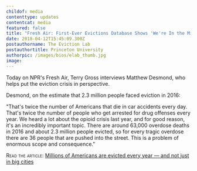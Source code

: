```yaml
---
childof: media
contenttype: updates
contentcat: media
featured: false
title: "Fresh Air: First-Ever Evictions Database Shows 'We're In the Middle Of A Housing Crisis'"
date: 2018-04-12T15:45:09.300Z
postauthorname: The Eviction Lab
postauthortitle: Princeton University
authorpic: /images/bios/elab_thumb.jpg
image: 
---
```

Today on NPR's <span class="ital">Fresh Air</span>, Terry Gross interviews Matthew Desmond, who helps put the eviction crisis in perspective.

<span class="ak-bold">Desmond, on the estimate that 2.3 million people faced eviction in 2016:</span>

"That's twice the number of Americans that die in car accidents every day. That's twice the number of people who get arrested for drug offenses every year. We heard a lot about the opioid crisis last year, and for good reason, it's an incredibly important topic. There are around 63,000 overdose deaths in 2016 and about 2.3 million people evicted, so for every tragic overdose there are 36 people that are pushed into the street. This is a problem of enormous scope and consequence." 

<span class="smallcaps">Read the article:</span> <a class="ak-bold" href="https://www.npr.org/2018/04/12/601783346/first-ever-evictions-database-shows-were-in-the-middle-of-a-housing-crisis">Millions of Americans are evicted every year — and not just in big cities</a>